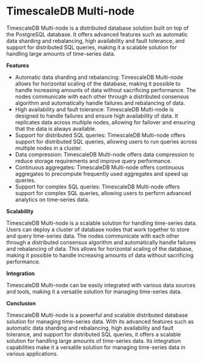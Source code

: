 # **TimescaleDB Multi-node**

TimescaleDB Multi-node is a distributed database solution built on top of the PostgreSQL database. It offers advanced features such as automatic data sharding and rebalancing, high availability and fault tolerance, and support for distributed SQL queries, making it a scalable solution for handling large amounts of time-series data.

**Features**

- Automatic data sharding and rebalancing: TimescaleDB Multi-node allows for horizontal scaling of the database, making it possible to handle increasing amounts of data without sacrificing performance. The nodes communicate with each other through a distributed consensus algorithm and automatically handle failures and rebalancing of data.
- High availability and fault tolerance: TimescaleDB Multi-node is designed to handle failures and ensure high availability of data. It replicates data across multiple nodes, allowing for failover and ensuring that the data is always available.
- Support for distributed SQL queries: TimescaleDB Multi-node offers support for distributed SQL queries, allowing users to run queries across multiple nodes in a cluster.
- Data compression: TimescaleDB Multi-node offers data compression to reduce storage requirements and improve query performance.
- Continuous aggregates: TimescaleDB Multi-node offers continuous aggregates to precompute frequently used aggregates and speed up queries.
- Support for complex SQL queries: TimescaleDB Multi-node offers support for complex SQL queries, allowing users to perform advanced analytics on time-series data.

**Scalability**

TimescaleDB Multi-node is a scalable solution for handling time-series data. Users can deploy a cluster of database nodes that work together to store and query time-series data. The nodes communicate with each other through a distributed consensus algorithm and automatically handle failures and rebalancing of data. This allows for horizontal scaling of the database, making it possible to handle increasing amounts of data without sacrificing performance.

**Integration**

TimescaleDB Multi-node can be easily integrated with various data sources and tools, making it a versatile solution for managing time-series data.

**Conclusion**

TimescaleDB Multi-node is a powerful and scalable distributed database solution for managing time-series data. With its advanced features such as automatic data sharding and rebalancing, high availability and fault tolerance, and support for distributed SQL queries, it offers a scalable solution for handling large amounts of time-series data. Its integration capabilities make it a versatile solution for managing time-series data in various applications.
